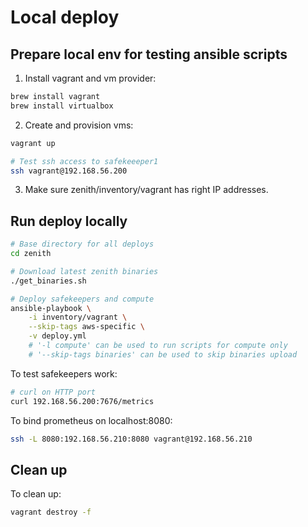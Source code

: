 # Local deploy

## Prepare local env for testing ansible scripts

1. Install vagrant and vm provider:
```bash
brew install vagrant
brew install virtualbox
```

2. Create and provision vms:
```bash
vagrant up

# Test ssh access to safekeeeper1
ssh vagrant@192.168.56.200
```

3. Make sure zenith/inventory/vagrant has right IP addresses.

## Run deploy locally

```bash
# Base directory for all deploys
cd zenith

# Download latest zenith binaries
./get_binaries.sh

# Deploy safekeepers and compute
ansible-playbook \
    -i inventory/vagrant \
    --skip-tags aws-specific \
    -v deploy.yml
    # '-l compute' can be used to run scripts for compute only
    # '--skip-tags binaries' can be used to skip binaries upload
```

To test safekeepers work:
```bash
# curl on HTTP port
curl 192.168.56.200:7676/metrics
```

To bind prometheus on localhost:8080:
```bash
ssh -L 8080:192.168.56.210:8080 vagrant@192.168.56.210
```

## Clean up

To clean up:
```bash
vagrant destroy -f
```
